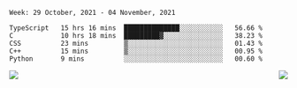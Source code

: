 <!--START_SECTION:waka-->
```text
Week: 29 October, 2021 - 04 November, 2021

TypeScript   15 hrs 16 mins  ██████████████░░░░░░░░░░░   56.66 % 
C            10 hrs 18 mins  █████████▓░░░░░░░░░░░░░░░   38.23 % 
CSS          23 mins         ▒░░░░░░░░░░░░░░░░░░░░░░░░   01.43 % 
C++          15 mins         ▒░░░░░░░░░░░░░░░░░░░░░░░░   00.95 % 
Python       9 mins          ░░░░░░░░░░░░░░░░░░░░░░░░░   00.60 % 
```
<!--END_SECTION:waka-->
<a href="https://github.com/anuraghazra/github-readme-stats">
  <img align="left" src="https://github-readme-stats.vercel.app/api?username=Tanesan&count_private=true&show_icons=true" />
</a>
<a href="https://github.com/anuraghazra/github-readme-stats">
  <img align="right" src="https://github-readme-stats.vercel.app/api/top-langs/?username=Tanesan" />
</a>
